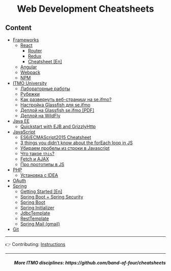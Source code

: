 <h1 align=center>Web Development Cheatsheets</h1>
 
## Content

* [Frameworks](frameworks)
    * [React](frameworks/react)
      * [Router](frameworks/react/react-router.md)
      * [Redux](frameworks/react/redux.md)
      * [Cheatsheet [En]](frameworks/react/react-cheatsheet-[en].md)
    * [Angular](frameworks/Angular.md)
    * [Webpack](frameworks/Webpack.md)
    * [NPM](frameworks/npm.md)
* [ITMO University](itmo-university)
  * [Лабораторные работы](itmo-university/labs)
  * [Рубежки](itmo-university/module%20tests)
  * [Как развернуть веб-страницу на se.ifmo?](itmo-university/deploy.md)
  * [Настройка Glassfish для se.ifmo](frameworks/glassfish.md)
  * [Деплой на Glassfish se.ifmo [PDF]](itmo-university/Деплоим%20лабу%20на%20хелиос%20через%20путти.pdf)
  * [Деплой на WildFly](itmo-university/%D0%94%D0%B5%D0%BF%D0%BB%D0%BE%D0%B8%D0%BC%202%20%D0%BB%D0%B0%D0%B1%D1%83%20%D0%BD%D0%B0%20helios%2C%20%D0%B8%D1%81%D0%BF%D0%BE%D0%BB%D1%8C%D0%B7%D1%83%D1%8F%20WildFly.md)
* [Java EE](java-ee)
  * [Quickstart with EJB and GrizzlyHttp](https://github.com/AppLoidx/jersey-grizzly-example)
* [JavaScript](javascript)
  * [ES6/ECMAScript2015 Cheatsheet](javascript/es6)
  * [3 things you didn’t know about the forEach loop in JS](javascript/3%20things%20you%20didn’t%20know%20about%20the%20forEach%20loop%20in%20JS.md)
  * [Убираем пробелы из строки в Javascript](javascript/Removing%20space%20in%20string%20in%20Javascript.md)
  * [Что такое `this`?](javascript/this.md)
  * [Fetch и AJAX](javascript/fetch-vs-ajax.md)
  * [Про прототипы в JS](javascript/prototype.md)
* [PHP](php)
  * [Установка с IDEA](php/installation.md)
* [OAuth](OAuth)
* [Spring](spring)
  * [Getting Started [En]](spring/GettingStarted-[En].md)
  * [Spring Boot + Spring Security](spring/SpringBootWithSecurity.md)
  * [Spring Boot](spring/SpringBoot.md)
  * [Spring Initializer](spring/SpringInitializer.md)
  * [JdbcTemplate](spring/JdbcTemplate.md)
  * [RestTemplate](spring/RestTemplate.md)
  * [Spring Mail (gmail)](spring/spring-mail/spring-mail.md)
* [Git](VCS)

<hr>

👉 Contributing: [Instructions](https://github.com/AppLoidx/Web-Development-Cheats/blob/master/CONTRIBUTING.md)

<hr>

<h5 align=right>More ITMO disciplines: https://github.com/band-of-four/cheatsheets</h5>
